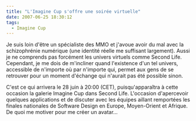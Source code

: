 ```yaml
---
title: "L'Imagine Cup s'offre une soirée virtuelle"
date: 2007-06-25 18:30:12
tags:
  - Imagine Cup
---
```


Je suis loin d'être un spécialiste des MMO et j'avoue avoir du mal avec la schizophrénie numérique (une identité réelle me suffisant largement). Aussi je ne comprends pas forcément les univers virtuels comme Second Life. Cependant, je me dois de m'incliner quand l'existence d'un tel univers, accessible de n'importe où par n'importe qui, permet aux gens de se retrouver pour un moment d'échange qui n'aurait pas été possible sinon.

C'est ce qui arrivera le 28 juin à 20:00 (CET), puisqu'apparaîtra à cette occasion la galerie Imagine Cup dans Second Life. L'occasion d'apercevoir quelques applications et de discuter avec les équipes aillant remportées les finales nationales de Software Design en Europe, Moyen-Orient et Afrique. De quoi me motiver pour me créer un avatar…